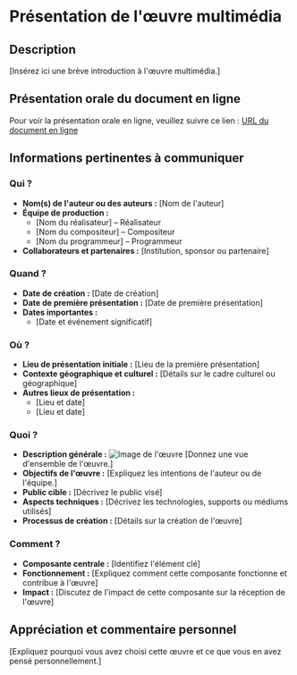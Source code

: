 # Présentation de l'œuvre multimédia

## Description
[Insérez ici une brève introduction à l'œuvre multimédia.]

## Présentation orale du document en ligne
Pour voir la présentation orale en ligne, veuillez suivre ce lien : [URL du document en ligne](https://example.com)

## Informations pertinentes à communiquer

### Qui ?
- **Nom(s) de l'auteur ou des auteurs :** [Nom de l'auteur]
- **Équipe de production :**
  - [Nom du réalisateur] – Réalisateur
  - [Nom du compositeur] – Compositeur
  - [Nom du programmeur] – Programmeur
- **Collaborateurs et partenaires :** [Institution, sponsor ou partenaire]

### Quand ?
- **Date de création :** [Date de création]
- **Date de première présentation :** [Date de première présentation]
- **Dates importantes :**
  - [Date et événement significatif]

### Où ?
- **Lieu de présentation initiale :** [Lieu de la première présentation]
- **Contexte géographique et culturel :** [Détails sur le cadre culturel ou géographique]
- **Autres lieux de présentation :**
  - [Lieu et date]
  - [Lieu et date]

### Quoi ?
- **Description générale :**
  ![Image de l'œuvre](https://example.com/image.jpg)
  [Donnez une vue d'ensemble de l'œuvre.]
- **Objectifs de l'œuvre :** [Expliquez les intentions de l'auteur ou de l'équipe.]
- **Public cible :** [Décrivez le public visé]
- **Aspects techniques :** [Décrivez les technologies, supports ou médiums utilisés]
- **Processus de création :** [Détails sur la création de l'œuvre]

### Comment ?
- **Composante centrale :** [Identifiez l'élément clé]
- **Fonctionnement :** [Expliquez comment cette composante fonctionne et contribue à l'œuvre]
- **Impact :** [Discutez de l'impact de cette composante sur la réception de l'œuvre]

## Appréciation et commentaire personnel
[Expliquez pourquoi vous avez choisi cette œuvre et ce que vous en avez pensé personnellement.]


